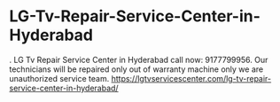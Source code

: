 # LG-Tv-Repair-Service-Center-in-Hyderabad
. LG Tv Repair Service Center in Hyderabad call now: 9177799956.  Our technicians will be repaired only out of warranty machine only we are unauthorized service team.  https://lgtvservicescenter.com/lg-tv-repair-service-center-in-hyderabad/
